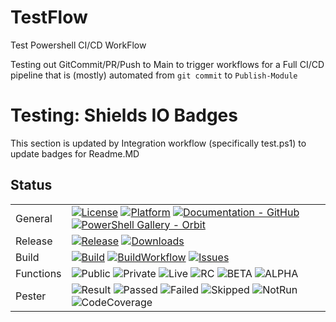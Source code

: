 # TestFlow
Test Powershell CI/CD WorkFlow

Testing out GitCommit/PR/Push to Main to trigger workflows for a Full CI/CD pipeline that is (mostly) automated from `git commit` to `Publish-Module`

# Testing: Shields IO Badges

This section is updated by Integration workflow (specifically test.ps1) to update badges for Readme.MD

## Status

|           |                                                                                                                                                                                                                                                                                                                                                                    |
| --------- | ------------------------------------------------------------------------------------------------------------------------------------------------------------------------------------------------------------------------------------------------------------------------------------------------------------------------------------------------------------------ |
| General     |  [![License](https://img.shields.io/github/license/DEberhardt/Orbit)](https://github.com/DEberhardt/Orbit/blob/master/LICENSE) [![Platform](https://img.shields.io/powershellgallery/p/Orbit)](.\readme.md) [![Documentation - GitHub](https://img.shields.io/badge/Documentation-Orbit-blue.svg)](https://github.com/DEberhardt/Orbit/tree/master/docs) [![PowerShell Gallery - Orbit](https://img.shields.io/badge/PowerShell%20Gallery-Orbit-blue.svg)](https://www.powershellgallery.com/packages/Orbit/) |
| Release     | [![Release](https://img.shields.io/github/v/release/DEberhardt/Orbit?include_prereleases&sort=semver)](.\readme.md) [![Downloads](https://img.shields.io/powershellgallery/dt/Orbit)](.\readme.md)  |
| Build     |  [![Build](https://img.shields.io/badge/Build-0-red.svg)](.\readme.md) [![BuildWorkflow](https://img.shields.io/github/workflow/status/DEberhardt/Orbit/Publish)](.\readme.md) [![Issues](https://img.shields.io/github/issues/DEberhardt/Orbit)](https://github.com/DEberhardt/Orbit/issues) |
| Functions | ![Public](https://img.shields.io/badge/Public-1-blue.svg) ![Private](https://img.shields.io/badge/Private-1-grey.svg) ![Live](https://img.shields.io/badge/Live-1-blue.svg) ![RC](https://img.shields.io/badge/RC-0-green.svg) ![BETA](https://img.shields.io/badge/BETA-0-yellow.svg) ![ALPHA](https://img.shields.io/badge/ALPHA-0-orange.svg)                                                                                                                                                                           |
| Pester    | ![Result](https://img.shields.io/badge/Result-Passed-brightgreen.svg) ![Passed](https://img.shields.io/badge/Passed-1-blue.svg) ![Failed](https://img.shields.io/badge/Failed-0-red.svg) ![Skipped](https://img.shields.io/badge/Skipped-0-yellow.svg) ![NotRun](https://img.shields.io/badge/NotRun-0-darkgrey.svg) ![CodeCoverage](https://img.shields.io/badge/CodeCoverage-0%25-red.svg)                                                                                                                              |
